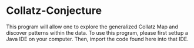 # Collatz-Conjecture
This program will allow one to explore the generalized Collatz Map and discover patterns within the data.
To use this program, please first settup a Java IDE on your computer.
Then, import the code found here into that IDE.
